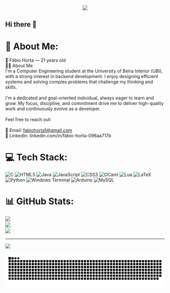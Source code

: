 <div align="center">
  <img height="150" src="https://noic.com.br/wp-content/uploads/2021/07/scene1.gif"  />
</div>

###

## Hi there 👋
# 💫 About Me:
👤 Fábio Horta — 21 years old<br>👨‍💻 About Me<br>I'm a Computer Engineering student at the University of Beira Interior (UBI), with a strong interest in backend development. I enjoy designing efficient systems and solving complex problems that challenge my thinking and skills.<br><br>I'm a dedicated and goal-oriented individual, always eager to learn and grow. My focus, discipline, and commitment drive me to deliver high-quality work and continuously evolve as a developer.<br><br>Feel free to reach out:<br><br>📧 Email: fabiohorta1@gmail.com<br>💼 LinkedIn: linkedin.com/in/fábio-horta-096aa717b


# 💻 Tech Stack:
![C](https://img.shields.io/badge/c-%2300599C.svg?style=for-the-badge&logo=c&logoColor=white) ![HTML5](https://img.shields.io/badge/html5-%23E34F26.svg?style=for-the-badge&logo=html5&logoColor=white) ![Java](https://img.shields.io/badge/java-%23ED8B00.svg?style=for-the-badge&logo=openjdk&logoColor=white) ![JavaScript](https://img.shields.io/badge/javascript-%23323330.svg?style=for-the-badge&logo=javascript&logoColor=%23F7DF1E) ![CSS3](https://img.shields.io/badge/css3-%231572B6.svg?style=for-the-badge&logo=css3&logoColor=white) ![OCaml](https://img.shields.io/badge/OCaml-%23E98407.svg?style=for-the-badge&logo=ocaml&logoColor=white) ![Lua](https://img.shields.io/badge/lua-%232C2D72.svg?style=for-the-badge&logo=lua&logoColor=white) ![LaTeX](https://img.shields.io/badge/latex-%23008080.svg?style=for-the-badge&logo=latex&logoColor=white) ![Python](https://img.shields.io/badge/python-3670A0?style=for-the-badge&logo=python&logoColor=ffdd54) ![Windows Terminal](https://img.shields.io/badge/Windows%20Terminal-%234D4D4D.svg?style=for-the-badge&logo=windows-terminal&logoColor=white) ![Arduino](https://img.shields.io/badge/-Arduino-00979D?style=for-the-badge&logo=Arduino&logoColor=white) ![MySQL](https://img.shields.io/badge/mysql-4479A1.svg?style=for-the-badge&logo=mysql&logoColor=white)
# 📊 GitHub Stats:
![](https://github-readme-stats.vercel.app/api?username=FabioHorta&theme=dark&hide_border=false&include_all_commits=false&count_private=true)<br/>
![](https://nirzak-streak-stats.vercel.app/?user=FabioHorta&theme=dark&hide_border=false)<br/>
![](https://github-readme-stats.vercel.app/api/top-langs/?username=FabioHorta&theme=dark&hide_border=false&include_all_commits=false&count_private=true&layout=compact)

---
[![](https://visitcount.itsvg.in/api?id=FabioHorta&icon=8&color=7)](https://visitcount.itsvg.in)


<img src="https://raw.githubusercontent.com/Platane/snk/output/github-contribution-grid-snake.svg" alt="Snake animation" />

###
